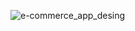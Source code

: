 ![e-commerce_app_desing](https://user-images.githubusercontent.com/93605485/204391422-403e5d9c-c49f-45fb-baf5-2523b11234f2.png)
